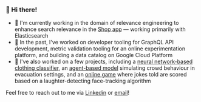 ### 👋 Hi there!
- 🔎 I'm currently working in the domain of relevance engineering to enhance search relevance in the [Shop app](https://shop.app/) — working primarily with Elasticsearch
- 🌇 In the past, I've worked on developer tooling for GraphQL API development, metric validation tooling for an online experimentation platform, and building a data catalog on Google Cloud Platform
- 🚀 I've also worked on a few projects, including a [neural network-based clothing classifier](https://github.com/alex4787/fashionify-nn), an [agent-based model](https://github.com/Enilk13/MAS) simulating crowd behaviour in evacuation settings, and an [online game](https://github.com/alex4787/htn2021) where jokes told are scored based on a laughter-detecting face-tracking algorithm

Feel free to reach out to me via [Linkedin](https://www.linkedin.com/in/alex-chan4787) or [email](mailto:alex.chan4787@gmail.com)!
